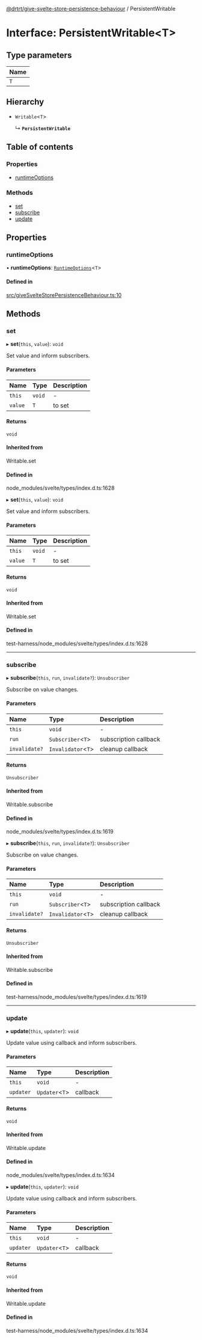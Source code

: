 [@drtrt/give-svelte-store-persistence-behaviour](../README.md) / PersistentWritable

# Interface: PersistentWritable\<T\>

## Type parameters

| Name |
| :------ |
| `T` |

## Hierarchy

- `Writable`\<`T`\>

  ↳ **`PersistentWritable`**

## Table of contents

### Properties

- [runtimeOptions](PersistentWritable.md#runtimeoptions)

### Methods

- [set](PersistentWritable.md#set)
- [subscribe](PersistentWritable.md#subscribe)
- [update](PersistentWritable.md#update)

## Properties

### runtimeOptions

• **runtimeOptions**: [`RuntimeOptions`](RuntimeOptions.md)\<`T`\>

#### Defined in

[src/giveSvelteStorePersistenceBehaviour.ts:10](https://github.com/drtrt-org/give-svelte-store-persistence-behaviour/blob/4fda060/src/giveSvelteStorePersistenceBehaviour.ts#L10)

## Methods

### set

▸ **set**(`this`, `value`): `void`

Set value and inform subscribers.

#### Parameters

| Name | Type | Description |
| :------ | :------ | :------ |
| `this` | `void` | - |
| `value` | `T` | to set |

#### Returns

`void`

#### Inherited from

Writable.set

#### Defined in

node_modules/svelte/types/index.d.ts:1628

▸ **set**(`this`, `value`): `void`

Set value and inform subscribers.

#### Parameters

| Name | Type | Description |
| :------ | :------ | :------ |
| `this` | `void` | - |
| `value` | `T` | to set |

#### Returns

`void`

#### Inherited from

Writable.set

#### Defined in

test-harness/node_modules/svelte/types/index.d.ts:1628

___

### subscribe

▸ **subscribe**(`this`, `run`, `invalidate?`): `Unsubscriber`

Subscribe on value changes.

#### Parameters

| Name | Type | Description |
| :------ | :------ | :------ |
| `this` | `void` | - |
| `run` | `Subscriber`\<`T`\> | subscription callback |
| `invalidate?` | `Invalidator`\<`T`\> | cleanup callback |

#### Returns

`Unsubscriber`

#### Inherited from

Writable.subscribe

#### Defined in

node_modules/svelte/types/index.d.ts:1619

▸ **subscribe**(`this`, `run`, `invalidate?`): `Unsubscriber`

Subscribe on value changes.

#### Parameters

| Name | Type | Description |
| :------ | :------ | :------ |
| `this` | `void` | - |
| `run` | `Subscriber`\<`T`\> | subscription callback |
| `invalidate?` | `Invalidator`\<`T`\> | cleanup callback |

#### Returns

`Unsubscriber`

#### Inherited from

Writable.subscribe

#### Defined in

test-harness/node_modules/svelte/types/index.d.ts:1619

___

### update

▸ **update**(`this`, `updater`): `void`

Update value using callback and inform subscribers.

#### Parameters

| Name | Type | Description |
| :------ | :------ | :------ |
| `this` | `void` | - |
| `updater` | `Updater`\<`T`\> | callback |

#### Returns

`void`

#### Inherited from

Writable.update

#### Defined in

node_modules/svelte/types/index.d.ts:1634

▸ **update**(`this`, `updater`): `void`

Update value using callback and inform subscribers.

#### Parameters

| Name | Type | Description |
| :------ | :------ | :------ |
| `this` | `void` | - |
| `updater` | `Updater`\<`T`\> | callback |

#### Returns

`void`

#### Inherited from

Writable.update

#### Defined in

test-harness/node_modules/svelte/types/index.d.ts:1634

